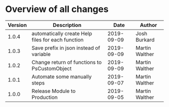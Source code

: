 # Overview of all changes

Version | Description | Date | Author
-|-|-|-
1.0.4 | automatically create Help files for each function | 2019-09-09 | Josh Burkard
1.0.3 | Save prefix in json instead of variable | 2019-09-09 | Martin Walther
1.0.2 | Change return of functions to PsCustomObject | 2019-09-09 | Martin Walther
1.0.1 | Automate some manually steps | 2019-09-07 | Martin Walther
1.0.0 | Release Module to Production | 2019-09-05 | Martin Walther

